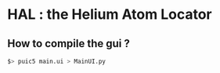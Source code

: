 # HAL : the Helium Atom Locator

## How to compile the gui ?

```bash
$> puic5 main.ui > MainUI.py
```
